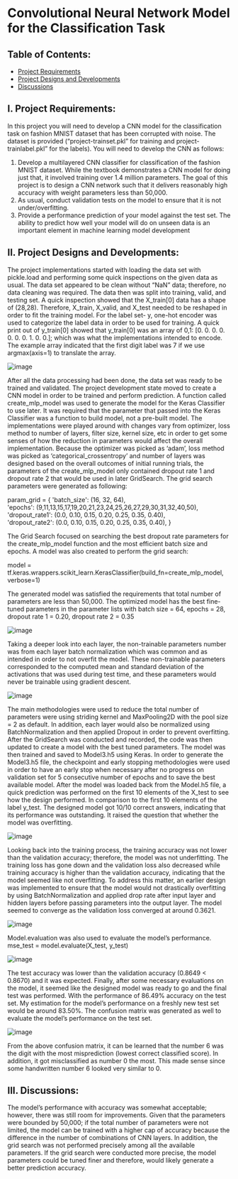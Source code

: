 

# Convolutional Neural Network Model for the Classification Task
## Table of Contents:
* [Project Requirements](#i-project-requirements)
* [Project Designs and Developments](#ii-project-designs-and-developments)
* [Discussions](#iii-discussions)
## I. Project Requirements:
In this project you will need to develop a CNN model for the classification task on fashion
MNIST dataset that has been corrupted with noise. The dataset is provided (“project-trainset.pkl” for training and project-trainlabel.pkl” for the labels). 
You will need to
develop the CNN as follows:
1. Develop a multilayered CNN classifier for classification of the fashion MNIST dataset.
While the textbook demonstrates a CNN model for doing just that, it involved training
over 1.4 million parameters. The goal of this project is to design a CNN network such
that it delivers reasonably high accuracy with weight parameters less than 50,000.
2. As usual, conduct validation tests on the model to ensure that it is not under/overfitting.
3. Provide a performance prediction of your model against the test set. The ability to
predict how well your model will do on unseen data is an important element in machine
learning model development
 
 
 
 
## II. Project Designs and Developments:
The project implementations started with loading the data set with pickle.load and performing some quick inspections on the given data as usual. The data set appeared to be clean without “NaN” data; therefore, no data cleaning was required. The data then was split into training, valid, and testing set. 
A quick inspection showed that the X_train[0] data has a shape of (28,28). Therefore, X_train, X_valid, and X_test needed to be reshaped in order to fit the training model. For the label set- y, one-hot encoder was used to categorize the label data in order to be used for training. A quick print out of y_train[0]  showed that y_train[0] was an array of 0,1: [0. 0. 0. 0. 0. 0. 0. 1. 0. 0.]; which was what the implementations intended to encode. The example array indicated that the first digit label was 7 if we use argmax(axis=1) to translate the array.

![image](https://user-images.githubusercontent.com/72519491/118713273-b9f77080-b7ef-11eb-84d6-981c78057667.png)

After all the data processing had been done, the data set was ready to be trained and validated. The project development state moved to create a CNN model in order to be trained and perform prediction.
A function called create_mlp_model was used to generate the model for the Keras Classifier to use later. It was required that the parameter that passed into the Keras Classifier was a function to build model, not a pre-built model.
The implementations were played around with changes vary from optimizer, loss method to number of layers, filter size, kernel size, etc in order to get some senses of how the reduction in parameters would affect the overall implementation. Because the optimizer was picked as ‘adam’, loss method was picked as ‘categorical_crossentropy’ and number of layers was designed based on the overall outcomes of initial running trials, the parameters of the create_mlp_model only contained dropout rate 1 and dropout rate 2 that would be used in later GridSearch. 
The grid search parameters were generated as following:

param_grid = {
    'batch_size': (16, 32, 64),    
    'epochs': (9,11,13,15,17,19,20,21,23,24,25,26,27,29,30,31,32,40,50),    
    'dropout_rate1': (0.0, 0.10, 0.15, 0.20, 0.25, 0.35, 0.40),    
    'dropout_rate2': (0.0, 0.10, 0.15, 0.20, 0.25, 0.35, 0.40), }


The Grid Search focused on searching the best dropout rate parameters for the create_mlp_model function and the most efficient batch size and epochs.
A model was also created to perform the grid search:

model = tf.keras.wrappers.scikit_learn.KerasClassifier(build_fn=create_mlp_model, verbose=1)

The generated model was satisfied the requirements that total number of parameters are less than 50,000. The optimized model has the best fine-tuned parameters in the parameter lists with batch size = 64, epochs = 28, dropout rate 1 = 0.20, dropout rate 2 = 0.35

![image](https://user-images.githubusercontent.com/72519491/118713319-c7acf600-b7ef-11eb-9b49-edc1a41973a3.png)


Taking a deeper look into each layer, the non-trainable parameters number was from each layer batch normalization which was common and as intended in order to not overfit the model. These non-trainable parameters corresponded to the computed mean and standard deviation of the activations that was used during test time, and these parameters would never be trainable using gradient descent.
 
![image](https://user-images.githubusercontent.com/72519491/118713352-d09dc780-b7ef-11eb-8589-a1ddbb2eeee5.png)


The main methodologies were used to reduce the total number of parameters were using striding kernel and MaxPooling2D with the pool size = 2 as default.
In addition, each layer would also be normalized using BatchNormalization and then applied Dropout in order to prevent overfitting.
After the GridSearch was conducted and recorded, the code was then updated to create a model with the best tuned parameters. The model was then trained and saved to Model3.h5 using Keras.
In order to generate the Model3.h5 file, the checkpoint and early stopping methodologies were used in order to have an early stop when necessary after no progress on validation set for 5 consecutive number of epochs and to save the best available model.
After the model was loaded back from the Model.h5 file, a quick prediction was performed on the first 10 elements of the X_test to see how the design performed. In comparison to the first 10 elements of the label y_test. The designed model got 10/10 correct answers, indicating that its performance was outstanding. It raised the question that whether the model was overfitting.

![image](https://user-images.githubusercontent.com/72519491/118713393-deebe380-b7ef-11eb-84d1-c75a835e816d.png)

 

Looking back into the training process, the training accuracy was not lower than the validation accuracy; therefore, the model was not underfitting. The training loss has gone down and the validation loss also decreased while training accuracy is higher than the validation accuracy, indicating that the model seemed like not overfitting. To address this matter, an earlier design was implemented to ensure that the model would not drastically overfitting by using BatchNormalization and applied drop rate after input layer and hidden layers before passing parameters into the output layer. The model seemed to converge as the validation loss converged at around 0.3621.

![image](https://user-images.githubusercontent.com/72519491/118713459-f4f9a400-b7ef-11eb-8a09-ee233d47705b.png)

 
Model.evaluation was also used to evaluate the model’s performance.
mse_test = model.evaluate(X_test, y_test)
 
![image](https://user-images.githubusercontent.com/72519491/118713481-f9be5800-b7ef-11eb-8f3a-fe3ff29a97a8.png)

The test accuracy was lower than the validation accuracy (0.8649 < 0.8670) and it was expected.
Finally, after some necessary evaluations on the model, it seemed like the designed model was ready to go and the final test was performed. With the performance of 86.49% accuracy on the test set. My estimation for the model’s performance on a freshly new test set would be around 83.50%.
The confusion matrix was generated as well to evaluate the model’s performance on the test set.

![image](https://user-images.githubusercontent.com/72519491/118713502-004ccf80-b7f0-11eb-9b8b-a20e4eaa85c6.png)


From the above confusion matrix, it can be learned that the number 6 was the digit with the most misprediction (lowest correct classified score). In addition, it got misclassified as number 0 the most. This made sense since some handwritten number 6 looked very similar to 0.

## III. Discussions:
The model’s performance with accuracy was somewhat acceptable; however, there was still room for improvements. 
Given that the parameters were bounded by 50,000; if the total number of parameters were not limited, the model can be trained with a higher cap of accuracy because the difference in the number of combinations of CNN layers. In addition, the grid search was not performed precisely among all the available parameters. If the grid search were conducted more precise, the model parameters could be tuned finer and therefore, would likely generate a better prediction accuracy. 
